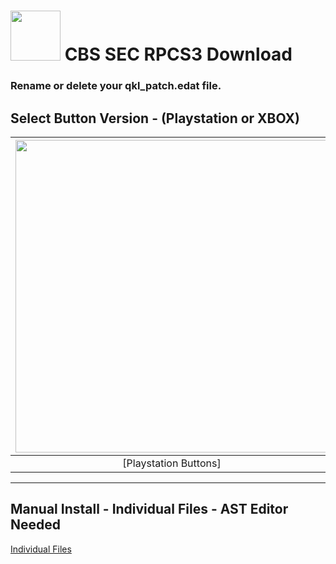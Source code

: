 # <img width="80" src="https://github.com/dylanhale/ScorebugMods/blob/main/assets/images/CBSSEC.png"> CBS SEC RPCS3 Download

### Rename or delete your qkl_patch.edat file.

## Select Button Version - (Playstation or XBOX)
| <img width="500" src="https://github.com/dylanhale/ScorebugMods/blob/main/assets/images/PlaystationC.png">  | <img width="500" src="https://github.com/dylanhale/ScorebugMods/blob/main/assets/images/XboxC.png">
|:---:|:---:|
| [Playstation Buttons] | [XBOX Buttons] |

---------
## Manual Install - Individual Files - AST Editor Needed
[Individual Files]()
